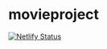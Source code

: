 # movieproject
[![Netlify Status](https://api.netlify.com/api/v1/badges/dd728f3d-09d1-4509-913f-e6bd2b6d0f09/deploy-status)](https://app.netlify.com/sites/vigilant-cori-614b28/deploys)
